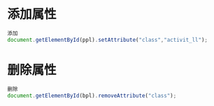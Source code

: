 添加属性
========

```js
添加
document.getElementById(ppl).setAttribute("class","activit_ll");

```

删除属性
========

```js
删除
document.getElementById(bpl).removeAttribute("class");
```